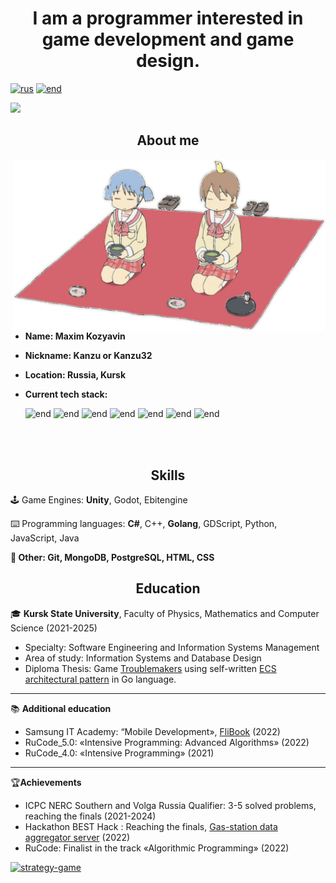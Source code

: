 <div align="center"><h1>I am a programmer interested in game development and game design.</h1></div>

[![rus](https://img.shields.io/badge/language-RUS-blue.svg)](https://github.com/Kanzu32/Kanzu32/blob/master/README.ru-RU.md)
[![end](https://img.shields.io/badge/language-ENG-red.svg)](https://github.com/Kanzu32/Kanzu32/blob/master/README.md)

![](https://komarev.com/ghpvc/?username=Kanzu32)


<div align="center"><h2>About me</h2></div>
<img src="assets/nichijou.png" width="500px" align="right">

* **Name: Maxim Kozyavin**
* **Nickname: Kanzu or Kanzu32**
* **Location: Russia, Kursk**
* **Current tech stack:**

     ![end](https://img.shields.io/badge/Unity-black?style=for-the-badge&logo=unity) ![end](https://img.shields.io/badge/C%23-purple?style=for-the-badge&logo=dotnet) ![end](https://img.shields.io/badge/Godot-white?style=for-the-badge&logo=godotengine) ![end](https://img.shields.io/badge/DGScript-white?style=for-the-badge&logo=godotengine) ![end](https://img.shields.io/badge/Git-gray?style=for-the-badge&logo=git) ![end](https://img.shields.io/badge/Aseprite-white?style=for-the-badge&logo=aseprite) ![end](https://img.shields.io/badge/Blockbench-darkblue?style=for-the-badge&logo=blockbench)

<br/>
<br/>
<div align="center"><h2>Skills</h2></div>

🕹️ Game Engines: **Unity**, Godot, Ebitengine

⌨️ Programming languages: **C#**, C++, **Golang**, GDScript, Python, JavaScript, Java

**🔧 Other: Git, MongoDB, PostgreSQL, HTML, CSS** 

<div align="center"><h2>Education</h2></div>

🎓 **Kursk State University**, Faculty of Physics, Mathematics and Computer Science (2021-2025)
- Specialty: Software Engineering and Information Systems Management
- Area of study: Information Systems and Database Design
- Diploma Thesis: Game [Troublemakers](https://github.com/Kanzu32/strategy-game) using self-written [ECS architectural pattern](https://github.com/Kanzu32/go-ecs) in Go language.

<hr/>

📚 **Additional education**
* Samsung IT Academy: “Mobile Development», [FliBook](https://github.com/Kanzu32/FliBook) (2022)
* RuCode_5.0: «Intensive Programming: Advanced Algorithms» (2022)
* RuCode_4.0: «Intensive Programming» (2021)

<hr/>

🏆**Achievements**
* ICPC NERC Southern and Volga Russia Qualifier: 3-5 solved problems, reaching the finals (2021-2024)
* Hackathon BEST Hack : Reaching the finals, [Gas-station data aggregator server](https://github.com/Kanzu32/FinalBestHack-2022-Kanzu) (2022)
* RuCode: Finalist in the track «Algorithmic Programming» (2022)


[![strategy-game](https://github-readme-stats.vercel.app/api/pin/?username=kanzu32&repo=strategy-game)](https://github.com/Kanzu32/strategy-game)
